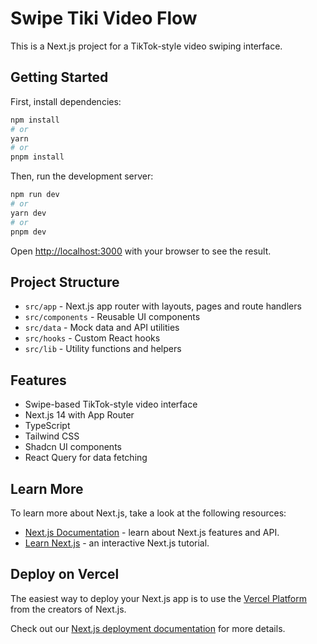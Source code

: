 # Swipe Tiki Video Flow

This is a Next.js project for a TikTok-style video swiping interface.

## Getting Started

First, install dependencies:

```bash
npm install
# or
yarn
# or
pnpm install
```

Then, run the development server:

```bash
npm run dev
# or
yarn dev
# or
pnpm dev
```

Open [http://localhost:3000](http://localhost:3000) with your browser to see the result.

## Project Structure

- `src/app` - Next.js app router with layouts, pages and route handlers
- `src/components` - Reusable UI components
- `src/data` - Mock data and API utilities
- `src/hooks` - Custom React hooks
- `src/lib` - Utility functions and helpers

## Features

- Swipe-based TikTok-style video interface
- Next.js 14 with App Router
- TypeScript
- Tailwind CSS
- Shadcn UI components
- React Query for data fetching

## Learn More

To learn more about Next.js, take a look at the following resources:

- [Next.js Documentation](https://nextjs.org/docs) - learn about Next.js features and API.
- [Learn Next.js](https://nextjs.org/learn) - an interactive Next.js tutorial.

## Deploy on Vercel

The easiest way to deploy your Next.js app is to use the [Vercel Platform](https://vercel.com) from the creators of Next.js.

Check out our [Next.js deployment documentation](https://nextjs.org/docs/deployment) for more details.
